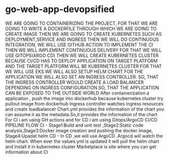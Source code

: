 # go-web-app-devopsified
WE ARE GOING TO CONTAINERIZING THE PROJECT, FOR THAT WE ARE GOING TO WRITE A DOCKERFILE THROUGH WHICH WE ARE GOING TO CREATE IMAGE 
THEN WE ARE GOING TO CREATE KUBERNETES SUCH AS DEPLOYMENT,SERVICE AND INGRESS
THEN WE WILL DO CONTINUOUS INTEGRATION, WE WILL USE GITHUB ACTION TO IMPLEMENT THE CI
THEN WE WILL IMPLEMENT CONTINUOUS DELIVERY FOR THAT WE WILL USE GITOPS(ARGO CD)
THEN WE WILL CREATE KUBERNETES CLUSTER BECAUSE CI/CD HAS TO DEPLOY APPLICATION ON TARGET PLATFORM AND THE TARGET PLATFORM WILL BE KUBERNETES CLUSTER FOR THAT WE WILL USE EKS
WE WILL ALSO SETUP HELM CHART FOR THE APPLICATION
WE WILL ALSO SET AN INGRESS CONTROLLER. SO, THAT THE INGRESS CONTROLLER WOULD CREATE A LOAD BALANCER DEPENDING ON INGRESS CONFIGURATION.SO, THAT THE APPLICATION CAN BE EXPOSED TO THE OUTSIDE WORLD
After containerization a application , push the image into dockerhub because kubernetes cluster try pullout image from dockerhub
Ingress controller watches ingress resources and create loadbalancer
Chart.yml provides the information of the chart you can assume it as the metadata.So,it provides the information of the chart
For CI i am using GH actions and for CD i am using Gitops/ArgoCD
CI/CD PIPELINE FLOW
CI - Stage1:Build and unit test ,Stage2:Static code analysis,Stage3:Docker image creation and pushing the docker image, Stage4:Upadat helm
CD - In CD ,we will use ArgoCD .Argocd will watch the helm chart. When ever the values.yml is updated it will pull the helm chart and install it in kubernetes cluster
Marketplace is site where you can get information about CI
